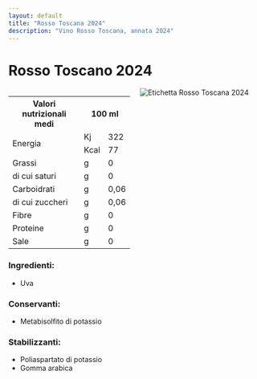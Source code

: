 ```yaml
---
layout: default
title: "Rosso Toscana 2024"
description: "Vino Rosso Toscana, annata 2024"
---
```


# Rosso Toscano 2024

<div style="display: flex; gap: 20px; align-items: flex-start;">

  <!-- Left Column -->
  <div style="flex: 1;">

<table class="nutritional-values">
  <tr>
    <th>Valori nutrizionali medi</th>
    <th colspan="2">100 ml</th>
  </tr>
  <tr>
    <td rowspan="2">Energia</td>
    <td>Kj</td>
    <td>322</td>
  </tr>
  <tr>
    <td>Kcal</td>
    <td>77</td>
  </tr>
  <tr>
    <td>Grassi</td>
    <td>g</td>
    <td>0</td>
  </tr>
  <tr>
    <td>di cui saturi</td>
    <td>g</td>
    <td>0</td>
  </tr>
  <tr>
    <td>Carboidrati</td>
    <td>g</td>
    <td>0,06</td>
  </tr>
  <tr>
    <td>di cui zuccheri</td>
    <td>g</td>
    <td>0,06</td>
  </tr>
  <tr>
    <td>Fibre</td>
    <td>g</td>
    <td>0</td>
  </tr>
  <tr>
    <td>Proteine</td>
    <td>g</td>
    <td>0</td>
  </tr>
  <tr>
    <td>Sale</td>
    <td>g</td>
    <td>0</td>
  </tr>
</table>

<h3>
Ingredienti:
</h3>
<ul>
  <li>Uva</li>
</ul>
<h3>
Conservanti:
</h3>
<ul>
  <li>Metabisolfito di potassio</li>
</ul>
<h3>
Stabilizzanti:
</h3>
<ul>
  <li>Poliaspartato di potassio</li>
  <li>Gomma arabica</li>
</ul>
</div>

  <!-- Right Column -->
  <div style="flex: 1; text-align: left;">
    <img src="/assets/images/vino/rosso-toscana/2024-rosso-roscana-label.png" alt="Etichetta Rosso Toscana 2024" style="max-width: 300px; height: auto;">
  </div>

</div>
